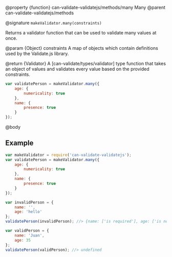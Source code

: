 @property {function} can-validate-validatejs/methods/many Many
@parent can-validate-validatejs/methods

@signature `makeValidator.many(constraints)`

Returns a validator function that can be used to validate many values at once.

  @param {Object} constraints A map of objects which contain definitions used by the Validate.js library.

  @return {Validator} A [can-validate/types/validator] type function that takes an object of values and validates every value based on the provided constraints.
  ```javascript
  var validatePerson = makeValidator.many({
      age: {
          numericality: true
      },
      name: {
          presence: true
      }
  });
  ```

@body

## Example

  ```javascript
  var makeValidator = require('can-validate-validatejs');
  var validatePerson = makeValidator.many({
      age: {
          numericality: true
      },
      name: {
          presence: true
      }
  });

  var invalidPerson = {
      name: '',
      age: 'hello'
  };
  validatePerson(invalidPerson); //> {name: ['is required'], age: ['is not a number']}

  var validPerson = {
      name: 'Juan',
      age: 35
  };
  validatePerson(validPerson); //> undefined
  ```
